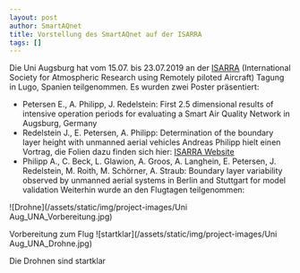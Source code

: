 ```yaml
---
layout: post
author: SmartAQnet
title: Vorstellung des SmartAQnet auf der ISARRA 
tags: []
---
```


Die Uni Augsburg hat vom 15.07. bis 23.07.2019 an der [ISARRA](http://www.isarra.org/) (International Society for Atmospheric Research using Remotely piloted Aircraft) Tagung in Lugo, Spanien teilgenommen. Es wurden zwei Poster präsentiert:
- Petersen E., A. Philipp, J. Redelstein: First 2.5 dimensional results of intensive operation periods for evaluating a Smart Air Quality Network in Augsburg, Germany
- Redelstein J., E. Petersen, A. Philipp: Determination of the boundary layer height with unmanned aerial vehicles
Andreas Philipp hielt einen Vortrag, die Folien dazu finden sich hier: [ISARRA Website](http://www.isarra.org/wp-content/uploads/2019/08/ISARRA_2019_Thur_Philipp.pdf)
- Philipp A., C. Beck, L. Glawion, A. Groos, A. Langhein, E. Petersen, J. Redelstein, M. Roith, M.  Schörner, A. Straub: Boundary layer variability observed by unmanned aerial systems in Berlin and Stuttgart for model validation
Weiterhin wurde an den Flugtagen teilgenommen:

![Drohne](/assets/static/img/project-images/Uni Aug_UNA_Vorbereitung.jpg)
 
Vorbereitung zum Flug
![startklar](/assets/static/img/project-images/Uni Aug_UNA_Drohne.jpg)
 
Die Drohnen sind startklar


